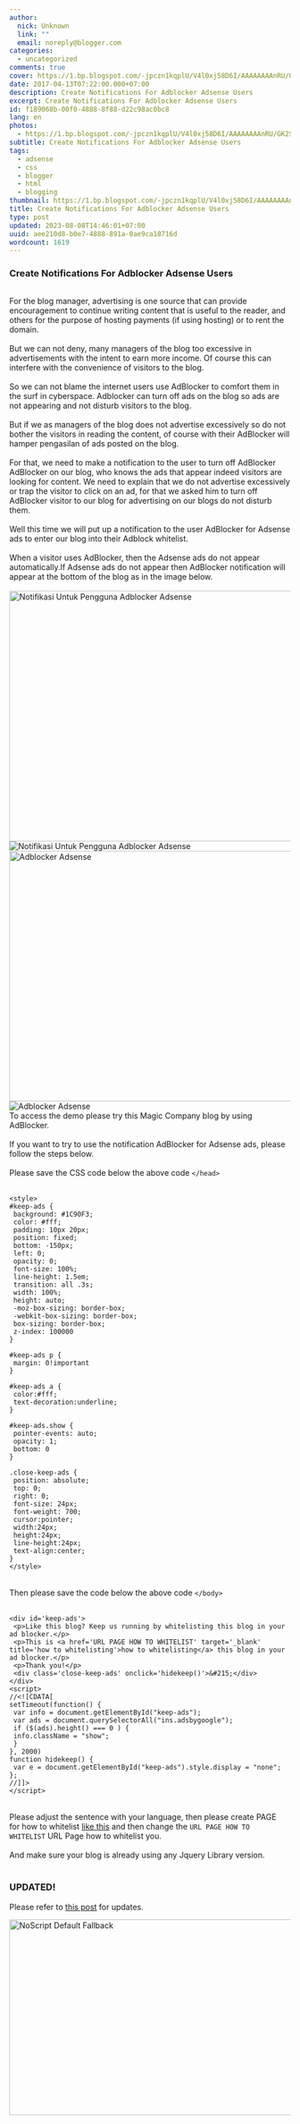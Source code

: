 ```yaml
---
author:
  nick: Unknown
  link: ""
  email: noreply@blogger.com
categories:
  - uncategorized
comments: true
cover: https://1.bp.blogspot.com/-jpczn1kqplU/V4l0xj58D6I/AAAAAAAAnRU/GK2SYUZJ-4ERJuePuYYJlu4Ka-2PBLoYgCLcB/w1100/notifikasi-adblocker.jpg
date: 2017-04-13T07:22:00.000+07:00
description: Create Notifications For Adblocker Adsense Users
excerpt: Create Notifications For Adblocker Adsense Users
id: f189068b-00f0-4888-8f88-d22c98ac0bc8
lang: en
photos:
  - https://1.bp.blogspot.com/-jpczn1kqplU/V4l0xj58D6I/AAAAAAAAnRU/GK2SYUZJ-4ERJuePuYYJlu4Ka-2PBLoYgCLcB/w1100/notifikasi-adblocker.jpg
subtitle: Create Notifications For Adblocker Adsense Users
tags:
  - adsense
  - css
  - blogger
  - html
  - blogging
thumbnail: https://1.bp.blogspot.com/-jpczn1kqplU/V4l0xj58D6I/AAAAAAAAnRU/GK2SYUZJ-4ERJuePuYYJlu4Ka-2PBLoYgCLcB/w1100/notifikasi-adblocker.jpg
title: Create Notifications For Adblocker Adsense Users
type: post
updated: 2023-08-08T14:46:01+07:00
uuid: aee210d8-b0e7-4888-891a-0ae9ca18716d
wordcount: 1619
---
```


<div>
<h3>Create Notifications For Adblocker Adsense Users</h3>
<img src="https://1.bp.blogspot.com/-jpczn1kqplU/V4l0xj58D6I/AAAAAAAAnRU/GK2SYUZJ-4ERJuePuYYJlu4Ka-2PBLoYgCLcB/w1100/notifikasi-adblocker.jpg" alt="" /></div>
<p>For the blog manager, advertising is one source that can provide encouragement to continue writing content that is useful to the reader, and others for the purpose of hosting payments (if using hosting) or to rent the domain.&nbsp;<br /><br />But we can not deny, many managers of the blog too excessive in advertisements with the intent to earn more income.&nbsp;Of course this can interfere with the convenience of visitors to the blog.&nbsp;<br /><br />So we can not blame the internet users use AdBlocker to comfort them in the surf in cyberspace.&nbsp;Adblocker can turn off ads on the blog so ads are not appearing and not disturb visitors to the blog.&nbsp;<br /><br />But if we as managers of the blog does not advertise excessively so do not bother the visitors in reading the content, of course with their AdBlocker will hamper pengasilan of ads posted on the blog.&nbsp;<br /><br />For that, we need to make a notification to the user to turn off AdBlocker AdBlocker on our blog, who knows the ads that appear indeed visitors are looking for content.&nbsp;We need to explain that we do not advertise excessively or trap the visitor to click on an ad, for that we asked him to turn off AdBlocker visitor to our blog for advertising on our blogs do not disturb them.&nbsp;<br /><br />Well this time we will put up a notification to the user AdBlocker for Adsense ads to enter our blog into their Adblock whitelist.&nbsp;<br /><br />When a visitor uses AdBlocker, then the Adsense ads do not appear automatically.If Adsense ads do not appear then AdBlocker notification will appear at the bottom of the blog as in the image below.&nbsp;<br /><br /><img title="Notifications To Users AdBlocker Adsense" src="https://4.bp.blogspot.com/-tc5Jt86PMDI/V4l-hRBLfYI/AAAAAAAAnRk/UoQnmGaa9sY9VKbqeWFPcaQ3U6F-gAH2wCLcB/s1600/adblocker-menyala.jpg" alt="Notifikasi Untuk Pengguna Adblocker Adsense" width="750" height="448" /><img title="Notifications To Users AdBlocker Adsense" src="https://4.bp.blogspot.com/-tc5Jt86PMDI/V4l-hRBLfYI/AAAAAAAAnRk/UoQnmGaa9sY9VKbqeWFPcaQ3U6F-gAH2wCLcB/s1600/adblocker-menyala.jpg" alt="Notifikasi Untuk Pengguna Adblocker Adsense" /><br /><img title="adblocker Adsense" src="https://1.bp.blogspot.com/-IpdfY96jiWI/V4l-nFz6EXI/AAAAAAAAnRo/AOPYS2rthe0Sv1CDOhHWhgB3gdjXu3buwCLcB/s1600/adblocker-off.jpg" alt="Adblocker Adsense" width="750" height="448" /><img title="adblocker Adsense" src="https://1.bp.blogspot.com/-IpdfY96jiWI/V4l-nFz6EXI/AAAAAAAAnRo/AOPYS2rthe0Sv1CDOhHWhgB3gdjXu3buwCLcB/s1600/adblocker-off.jpg" alt="Adblocker Adsense" /><br />To access the demo please try this Magic Company blog by using AdBlocker.&nbsp;<br /><br />If you want to try to use the notification AdBlocker for Adsense ads, please follow the steps below.&nbsp;<br /><br />Please save the CSS code below the above code&nbsp;<code>&lt;/head&gt;</code>&nbsp;<br /><br /></p>
<pre><code>&lt;style&gt;<br />#keep-ads {<br /> background: #1C90F3;<br /> color: #fff;<br /> padding: 10px 20px;<br /> position: fixed;<br /> bottom: -150px;<br /> left: 0;<br /> opacity: 0;<br /> font-size: 100%;<br /> line-height: 1.5em;<br /> transition: all .3s;<br /> width: 100%;<br /> height: auto;<br /> -moz-box-sizing: border-box;<br /> -webkit-box-sizing: border-box;<br /> box-sizing: border-box;<br /> z-index: 100000<br />}<br /><br />#keep-ads p {<br /> margin: 0!important<br />}<br /><br />#keep-ads a {<br /> color:#fff;<br /> text-decoration:underline;<br />}<br /><br />#keep-ads.show {<br /> pointer-events: auto;<br /> opacity: 1;<br /> bottom: 0<br />}<br /><br />.close-keep-ads {<br /> position: absolute;<br /> top: 0;<br /> right: 0;<br /> font-size: 24px;<br /> font-weight: 700;<br /> cursor:pointer;<br /> width:24px;<br /> height:24px;<br /> line-height:24px;<br /> text-align:center;<br />}<br />&lt;/style&gt;</code></pre>
<p><br />Then please save the code below the above code&nbsp;<code>&lt;/body&gt;</code>&nbsp;<br /><br /></p>
<pre><code>&lt;div id='keep-ads'&gt;<br /> &lt;p&gt;Like this blog? Keep us running by whitelisting this blog in your ad blocker.&lt;/p&gt;<br /> &lt;p&gt;This is &lt;a href='URL PAGE HOW TO WHITELIST' target='_blank' title='how to whitelisting'&gt;how to whitelisting&lt;/a&gt; this blog in your ad blocker.&lt;/p&gt;<br /> &lt;p&gt;Thank you!&lt;/p&gt;<br /> &lt;div class='close-keep-ads' onclick='hidekeep()'&gt;&amp;#215;&lt;/div&gt;<br />&lt;/div&gt;<br />&lt;script&gt;<br />//&lt;![CDATA[<br />setTimeout(function() {<br /> var info = document.getElementById("keep-ads");<br /> var ads = document.querySelectorAll("ins.adsbygoogle");<br /> if ($(ads).height() === 0 ) {<br /> info.className = "show";<br /> }<br />}, 2000)<br />function hidekeep() {<br /> var e = document.getElementById("keep-ads").style.display = "none";<br />};<br />//]]&gt;<br />&lt;/script&gt;</code></pre>
<p><br />Please adjust the sentence with your language, then please create PAGE for&nbsp;how to whitelist&nbsp;<a title="like this" href="http://www.kompiajaib.com/p/whitelisting-kompi-ajaib-in-your-ad.html&amp;usg=ALkJrhiZK1q3pqOLP7G2mmns_jcG81lSPw" target="_blank" rel="noopener noreferer nofollow">like this</a>&nbsp;and then change the&nbsp;<code>URL PAGE HOW TO WHITELIST</code>&nbsp;URL Page how to whitelist you.&nbsp;<br /><br />And make sure your blog is already using any Jquery Library version.&nbsp;<br /><br /></p>
<h3>UPDATED!</h3>
<p>Please refer to&nbsp;<a title="Update" href="http://www.webmanajemen.com/search/?q=update%20notification%20adblock%20adsense" target="_blank" rel="noopener noreferer nofollow">this post</a>&nbsp;for updates.&nbsp;</p>
<div><noscript><img src="https://scontent.fsub2-1.fna.fbcdn.net/v/t1.0-9/fr/cp0/e15/q65/17796846_1773189839677671_6977008867135609966_n.png.jpg?efg=eyJpIjoidCJ9&amp;oh=292c21d1c58e8e185a8d6c63dec60c5a&amp;oe=5957C4B8" width="650" height="350" alt="NoScript Default Fallback" title="default fallback"></noscript></div>
